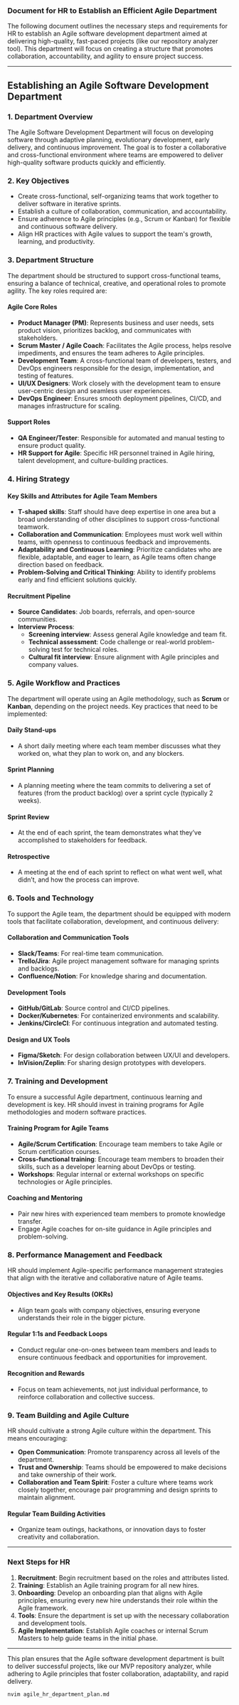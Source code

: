 ### Document for HR to Establish an Efficient Agile Department

The following document outlines the necessary steps and requirements for HR to establish an Agile software development department aimed at delivering high-quality, fast-paced projects (like our repository analyzer tool). This department will focus on creating a structure that promotes collaboration, accountability, and agility to ensure project success.

---

## **Establishing an Agile Software Development Department**

### **1. Department Overview**

The Agile Software Development Department will focus on developing software through adaptive planning, evolutionary development, early delivery, and continuous improvement. The goal is to foster a collaborative and cross-functional environment where teams are empowered to deliver high-quality software products quickly and efficiently.

### **2. Key Objectives**

- Create cross-functional, self-organizing teams that work together to deliver software in iterative sprints.
- Establish a culture of collaboration, communication, and accountability.
- Ensure adherence to Agile principles (e.g., Scrum or Kanban) for flexible and continuous software delivery.
- Align HR practices with Agile values to support the team's growth, learning, and productivity.

### **3. Department Structure**

The department should be structured to support cross-functional teams, ensuring a balance of technical, creative, and operational roles to promote agility. The key roles required are:

#### **Agile Core Roles**

- **Product Manager (PM)**: Represents business and user needs, sets product vision, prioritizes backlog, and communicates with stakeholders.
- **Scrum Master / Agile Coach**: Facilitates the Agile process, helps resolve impediments, and ensures the team adheres to Agile principles.
- **Development Team**: A cross-functional team of developers, testers, and DevOps engineers responsible for the design, implementation, and testing of features.
- **UI/UX Designers**: Work closely with the development team to ensure user-centric design and seamless user experiences.
- **DevOps Engineer**: Ensures smooth deployment pipelines, CI/CD, and manages infrastructure for scaling.

#### **Support Roles**

- **QA Engineer/Tester**: Responsible for automated and manual testing to ensure product quality.
- **HR Support for Agile**: Specific HR personnel trained in Agile hiring, talent development, and culture-building practices.

### **4. Hiring Strategy**

#### **Key Skills and Attributes for Agile Team Members**

- **T-shaped skills**: Staff should have deep expertise in one area but a broad understanding of other disciplines to support cross-functional teamwork.
- **Collaboration and Communication**: Employees must work well within teams, with openness to continuous feedback and improvements.
- **Adaptability and Continuous Learning**: Prioritize candidates who are flexible, adaptable, and eager to learn, as Agile teams often change direction based on feedback.
- **Problem-Solving and Critical Thinking**: Ability to identify problems early and find efficient solutions quickly.

#### **Recruitment Pipeline**

- **Source Candidates**: Job boards, referrals, and open-source communities.
- **Interview Process**:
  - **Screening interview**: Assess general Agile knowledge and team fit.
  - **Technical assessment**: Code challenge or real-world problem-solving test for technical roles.
  - **Cultural fit interview**: Ensure alignment with Agile principles and company values.

### **5. Agile Workflow and Practices**

The department will operate using an Agile methodology, such as **Scrum** or **Kanban**, depending on the project needs. Key practices that need to be implemented:

#### **Daily Stand-ups**

- A short daily meeting where each team member discusses what they worked on, what they plan to work on, and any blockers.

#### **Sprint Planning**

- A planning meeting where the team commits to delivering a set of features (from the product backlog) over a sprint cycle (typically 2 weeks).

#### **Sprint Review**

- At the end of each sprint, the team demonstrates what they’ve accomplished to stakeholders for feedback.

#### **Retrospective**

- A meeting at the end of each sprint to reflect on what went well, what didn’t, and how the process can improve.

### **6. Tools and Technology**

To support the Agile team, the department should be equipped with modern tools that facilitate collaboration, development, and continuous delivery:

#### **Collaboration and Communication Tools**

- **Slack/Teams**: For real-time team communication.
- **Trello/Jira**: Agile project management software for managing sprints and backlogs.
- **Confluence/Notion**: For knowledge sharing and documentation.

#### **Development Tools**

- **GitHub/GitLab**: Source control and CI/CD pipelines.
- **Docker/Kubernetes**: For containerized environments and scalability.
- **Jenkins/CircleCI**: For continuous integration and automated testing.

#### **Design and UX Tools**

- **Figma/Sketch**: For design collaboration between UX/UI and developers.
- **InVision/Zeplin**: For sharing design prototypes with developers.

### **7. Training and Development**

To ensure a successful Agile department, continuous learning and development is key. HR should invest in training programs for Agile methodologies and modern software practices.

#### **Training Program for Agile Teams**

- **Agile/Scrum Certification**: Encourage team members to take Agile or Scrum certification courses.
- **Cross-functional training**: Encourage team members to broaden their skills, such as a developer learning about DevOps or testing.
- **Workshops**: Regular internal or external workshops on specific technologies or Agile principles.

#### **Coaching and Mentoring**

- Pair new hires with experienced team members to promote knowledge transfer.
- Engage Agile coaches for on-site guidance in Agile principles and problem-solving.

### **8. Performance Management and Feedback**

HR should implement Agile-specific performance management strategies that align with the iterative and collaborative nature of Agile teams.

#### **Objectives and Key Results (OKRs)**

- Align team goals with company objectives, ensuring everyone understands their role in the bigger picture.

#### **Regular 1:1s and Feedback Loops**

- Conduct regular one-on-ones between team members and leads to ensure continuous feedback and opportunities for improvement.

#### **Recognition and Rewards**

- Focus on team achievements, not just individual performance, to reinforce collaboration and collective success.

### **9. Team Building and Agile Culture**

HR should cultivate a strong Agile culture within the department. This means encouraging:

- **Open Communication**: Promote transparency across all levels of the department.
- **Trust and Ownership**: Teams should be empowered to make decisions and take ownership of their work.
- **Collaboration and Team Spirit**: Foster a culture where teams work closely together, encourage pair programming and design sprints to maintain alignment.

#### **Regular Team Building Activities**

- Organize team outings, hackathons, or innovation days to foster creativity and collaboration.

---

### **Next Steps for HR**

1. **Recruitment**: Begin recruitment based on the roles and attributes listed.
2. **Training**: Establish an Agile training program for all new hires.
3. **Onboarding**: Develop an onboarding plan that aligns with Agile principles, ensuring every new hire understands their role within the Agile framework.
4. **Tools**: Ensure the department is set up with the necessary collaboration and development tools.
5. **Agile Implementation**: Establish Agile coaches or internal Scrum Masters to help guide teams in the initial phase.

---

This plan ensures that the Agile software development department is built to deliver successful projects, like our MVP repository analyzer, while adhering to Agile principles that foster collaboration, adaptability, and rapid delivery.

```bash
nvim agile_hr_department_plan.md
```
